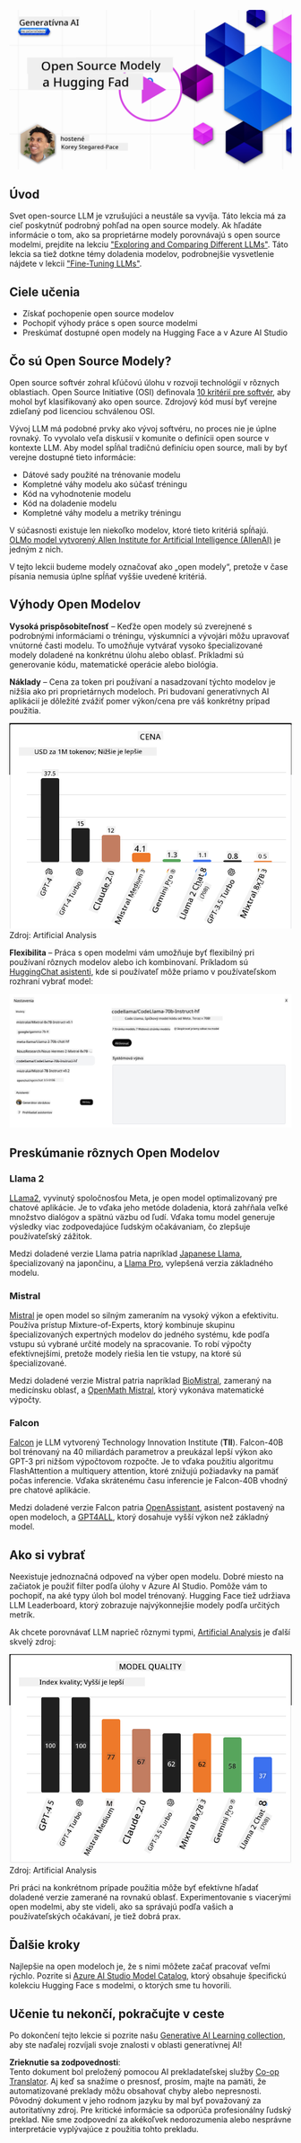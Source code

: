 <!--
CO_OP_TRANSLATOR_METADATA:
{
  "original_hash": "0bba96e53ab841d99db731892a51fab8",
  "translation_date": "2025-07-09T17:14:32+00:00",
  "source_file": "16-open-source-models/README.md",
  "language_code": "sk"
}
-->
[![Open Source Models](../../../translated_images/16-lesson-banner.6b56555e8404fda1716382db4832cecbe616ccd764de381f0af6cfd694d05f74.sk.png)](https://aka.ms/gen-ai-lesson16-gh?WT.mc_id=academic-105485-koreyst)

## Úvod

Svet open-source LLM je vzrušujúci a neustále sa vyvíja. Táto lekcia má za cieľ poskytnúť podrobný pohľad na open source modely. Ak hľadáte informácie o tom, ako sa proprietárne modely porovnávajú s open source modelmi, prejdite na lekciu ["Exploring and Comparing Different LLMs"](../02-exploring-and-comparing-different-llms/README.md?WT.mc_id=academic-105485-koreyst). Táto lekcia sa tiež dotkne témy doladenia modelov, podrobnejšie vysvetlenie nájdete v lekcii ["Fine-Tuning LLMs"](../18-fine-tuning/README.md?WT.mc_id=academic-105485-koreyst).

## Ciele učenia

- Získať pochopenie open source modelov  
- Pochopiť výhody práce s open source modelmi  
- Preskúmať dostupné open modely na Hugging Face a v Azure AI Studio  

## Čo sú Open Source Modely?

Open source softvér zohral kľúčovú úlohu v rozvoji technológií v rôznych oblastiach. Open Source Initiative (OSI) definovala [10 kritérií pre softvér](https://web.archive.org/web/20241126001143/https://opensource.org/osd?WT.mc_id=academic-105485-koreyst), aby mohol byť klasifikovaný ako open source. Zdrojový kód musí byť verejne zdieľaný pod licenciou schválenou OSI.

Vývoj LLM má podobné prvky ako vývoj softvéru, no proces nie je úplne rovnaký. To vyvolalo veľa diskusií v komunite o definícii open source v kontexte LLM. Aby model spĺňal tradičnú definíciu open source, mali by byť verejne dostupné tieto informácie:

- Dátové sady použité na trénovanie modelu  
- Kompletné váhy modelu ako súčasť tréningu  
- Kód na vyhodnotenie modelu  
- Kód na doladenie modelu  
- Kompletné váhy modelu a metriky tréningu  

V súčasnosti existuje len niekoľko modelov, ktoré tieto kritériá spĺňajú. [OLMo model vytvorený Allen Institute for Artificial Intelligence (AllenAI)](https://huggingface.co/allenai/OLMo-7B?WT.mc_id=academic-105485-koreyst) je jedným z nich.

V tejto lekcii budeme modely označovať ako „open modely“, pretože v čase písania nemusia úplne spĺňať vyššie uvedené kritériá.

## Výhody Open Modelov

**Vysoká prispôsobiteľnosť** – Keďže open modely sú zverejnené s podrobnými informáciami o tréningu, výskumníci a vývojári môžu upravovať vnútorné časti modelu. To umožňuje vytvárať vysoko špecializované modely doladené na konkrétnu úlohu alebo oblasť. Príkladmi sú generovanie kódu, matematické operácie alebo biológia.

**Náklady** – Cena za token pri používaní a nasadzovaní týchto modelov je nižšia ako pri proprietárnych modeloch. Pri budovaní generatívnych AI aplikácií je dôležité zvážiť pomer výkon/cena pre váš konkrétny prípad použitia.

![Model Cost](../../../translated_images/model-price.3f5a3e4d32ae00b465325159e1f4ebe7b5861e95117518c6bfc37fe842950687.sk.png)  
Zdroj: Artificial Analysis

**Flexibilita** – Práca s open modelmi vám umožňuje byť flexibilný pri používaní rôznych modelov alebo ich kombinovaní. Príkladom sú [HuggingChat asistenti](https://huggingface.co/chat?WT.mc_id=academic-105485-koreyst), kde si používateľ môže priamo v používateľskom rozhraní vybrať model:

![Choose Model](../../../translated_images/choose-model.f095d15bbac922141591fd4fac586dc8d25e69b42abf305d441b84c238e293f2.sk.png)

## Preskúmanie rôznych Open Modelov

### Llama 2

[LLama2](https://huggingface.co/meta-llama?WT.mc_id=academic-105485-koreyst), vyvinutý spoločnosťou Meta, je open model optimalizovaný pre chatové aplikácie. Je to vďaka jeho metóde doladenia, ktorá zahŕňala veľké množstvo dialógov a spätnú väzbu od ľudí. Vďaka tomu model generuje výsledky viac zodpovedajúce ľudským očakávaniam, čo zlepšuje používateľský zážitok.

Medzi doladené verzie Llama patria napríklad [Japanese Llama](https://huggingface.co/elyza/ELYZA-japanese-Llama-2-7b?WT.mc_id=academic-105485-koreyst), špecializovaný na japončinu, a [Llama Pro](https://huggingface.co/TencentARC/LLaMA-Pro-8B?WT.mc_id=academic-105485-koreyst), vylepšená verzia základného modelu.

### Mistral

[Mistral](https://huggingface.co/mistralai?WT.mc_id=academic-105485-koreyst) je open model so silným zameraním na vysoký výkon a efektivitu. Používa prístup Mixture-of-Experts, ktorý kombinuje skupinu špecializovaných expertných modelov do jedného systému, kde podľa vstupu sú vybrané určité modely na spracovanie. To robí výpočty efektívnejšími, pretože modely riešia len tie vstupy, na ktoré sú špecializované.

Medzi doladené verzie Mistral patria napríklad [BioMistral](https://huggingface.co/BioMistral/BioMistral-7B?text=Mon+nom+est+Thomas+et+mon+principal?WT.mc_id=academic-105485-koreyst), zameraný na medicínsku oblasť, a [OpenMath Mistral](https://huggingface.co/nvidia/OpenMath-Mistral-7B-v0.1-hf?WT.mc_id=academic-105485-koreyst), ktorý vykonáva matematické výpočty.

### Falcon

[Falcon](https://huggingface.co/tiiuae?WT.mc_id=academic-105485-koreyst) je LLM vytvorený Technology Innovation Institute (**TII**). Falcon-40B bol trénovaný na 40 miliardách parametrov a preukázal lepší výkon ako GPT-3 pri nižšom výpočtovom rozpočte. Je to vďaka použitiu algoritmu FlashAttention a multiquery attention, ktoré znižujú požiadavky na pamäť počas inferencie. Vďaka skrátenému času inferencie je Falcon-40B vhodný pre chatové aplikácie.

Medzi doladené verzie Falcon patria [OpenAssistant](https://huggingface.co/OpenAssistant/falcon-40b-sft-top1-560?WT.mc_id=academic-105485-koreyst), asistent postavený na open modeloch, a [GPT4ALL](https://huggingface.co/nomic-ai/gpt4all-falcon?WT.mc_id=academic-105485-koreyst), ktorý dosahuje vyšší výkon než základný model.

## Ako si vybrať

Neexistuje jednoznačná odpoveď na výber open modelu. Dobré miesto na začiatok je použiť filter podľa úlohy v Azure AI Studio. Pomôže vám to pochopiť, na aké typy úloh bol model trénovaný. Hugging Face tiež udržiava LLM Leaderboard, ktorý zobrazuje najvýkonnejšie modely podľa určitých metrík.

Ak chcete porovnávať LLM naprieč rôznymi typmi, [Artificial Analysis](https://artificialanalysis.ai/?WT.mc_id=academic-105485-koreyst) je ďalší skvelý zdroj:

![Model Quality](../../../translated_images/model-quality.aaae1c22e00f7ee1cd9dc186c611ac6ca6627eabd19e5364dce9e216d25ae8a5.sk.png)  
Zdroj: Artificial Analysis

Pri práci na konkrétnom prípade použitia môže byť efektívne hľadať doladené verzie zamerané na rovnakú oblasť. Experimentovanie s viacerými open modelmi, aby ste videli, ako sa správajú podľa vašich a používateľských očakávaní, je tiež dobrá prax.

## Ďalšie kroky

Najlepšie na open modeloch je, že s nimi môžete začať pracovať veľmi rýchlo. Pozrite si [Azure AI Studio Model Catalog](https://ai.azure.com?WT.mc_id=academic-105485-koreyst), ktorý obsahuje špecifickú kolekciu Hugging Face s modelmi, o ktorých sme tu hovorili.

## Učenie tu nekončí, pokračujte v ceste

Po dokončení tejto lekcie si pozrite našu [Generative AI Learning collection](https://aka.ms/genai-collection?WT.mc_id=academic-105485-koreyst), aby ste naďalej rozvíjali svoje znalosti v oblasti generatívnej AI!

**Zrieknutie sa zodpovednosti**:  
Tento dokument bol preložený pomocou AI prekladateľskej služby [Co-op Translator](https://github.com/Azure/co-op-translator). Aj keď sa snažíme o presnosť, prosím, majte na pamäti, že automatizované preklady môžu obsahovať chyby alebo nepresnosti. Pôvodný dokument v jeho rodnom jazyku by mal byť považovaný za autoritatívny zdroj. Pre kritické informácie sa odporúča profesionálny ľudský preklad. Nie sme zodpovední za akékoľvek nedorozumenia alebo nesprávne interpretácie vyplývajúce z použitia tohto prekladu.